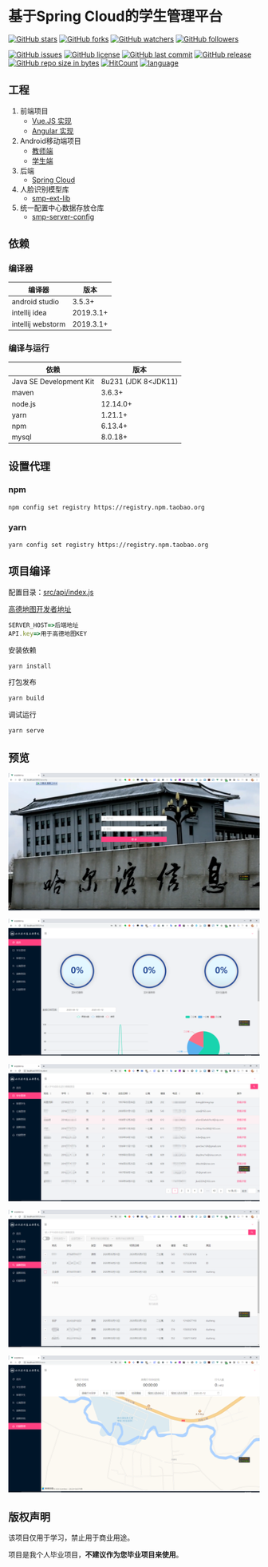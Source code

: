 # 基于Spring Cloud的学生管理平台

[![GitHub stars](https://img.shields.io/github/stars/itning/smp-client.svg?style=social&label=Stars)](https://github.com/itning/smp-client/stargazers)
[![GitHub forks](https://img.shields.io/github/forks/itning/smp-client.svg?style=social&label=Fork)](https://github.com/itning/smp-client/network/members)
[![GitHub watchers](https://img.shields.io/github/watchers/itning/smp-client.svg?style=social&label=Watch)](https://github.com/itning/smp-client/watchers)
[![GitHub followers](https://img.shields.io/github/followers/itning.svg?style=social&label=Follow)](https://github.com/itning?tab=followers)

[![GitHub issues](https://img.shields.io/github/issues/itning/smp-client.svg)](https://github.com/itning/smp-client/issues)
[![GitHub license](https://img.shields.io/github/license/itning/smp-client.svg)](https://github.com/itning/smp-client/blob/master/LICENSE)
[![GitHub last commit](https://img.shields.io/github/last-commit/itning/smp-client.svg)](https://github.com/itning/smp-client/commits)
[![GitHub release](https://img.shields.io/github/release/itning/smp-client.svg)](https://github.com/itning/smp-client/releases)
[![GitHub repo size in bytes](https://img.shields.io/github/repo-size/itning/smp-client.svg)](https://github.com/itning/smp-client)
[![HitCount](http://hits.dwyl.io/itning/smp-client.svg)](http://hits.dwyl.io/itning/smp-client)
[![language](https://img.shields.io/badge/language-JAVA-green.svg)](https://github.com/itning/smp-client)

## 工程

1. 前端项目
   - [Vue.JS 实现](https://github.com/itning/smp-client)
   - [Angular 实现](https://github.com/itning/smp-client-angular)
2. Android移动端项目
   - [教师端](https://github.com/itning/smp-android-teacher)
   - [学生端](https://github.com/itning/smp-android)
3. 后端
   - [Spring Cloud](https://github.com/itning/smp-server)
4. 人脸识别模型库
   - [smp-ext-lib](https://gitee.com/itning/smp-ext-lib)
5. 统一配置中心数据存放仓库
   - [smp-server-config](https://gitee.com/itning/smp-server-config)

## 依赖

### 编译器

| 编译器            | 版本      |
| ----------------- | --------- |
| android studio    | 3.5.3+    |
| intellij idea     | 2019.3.1+ |
| intellij webstorm | 2019.3.1+ |

### 编译与运行

| 依赖                    | 版本                |
| ----------------------- | ------------------- |
| Java SE Development Kit | 8u231 (JDK 8<JDK11) |
| maven                   | 3.6.3+              |
| node.js                 | 12.14.0+            |
| yarn                    | 1.21.1+             |
| npm                     | 6.13.4+             |
| mysql                   | 8.0.18+             |

## 设置代理

### npm

```shell
npm config set registry https://registry.npm.taobao.org
```

### yarn

```shell
yarn config set registry https://registry.npm.taobao.org
```

## 项目编译

配置目录：[src/api/index.js](https://github.com/itning/smp-client/blob/master/src/api/index.js#L1)

[高德地图开发者地址](https://lbs.amap.com/)

```js
SERVER_HOST=>后端地址
API.key=>用于高德地图KEY
```

安装依赖

```bash
yarn install
```

打包发布

```bash
yarn build
```

调试运行

```bash
yarn serve
```

## 预览

![login](https://raw.githubusercontent.com/itning/smp-client/master/pic/login.png)

![first](https://raw.githubusercontent.com/itning/smp-client/master/pic/first.png)

![student](https://raw.githubusercontent.com/itning/smp-client/master/pic/student.png)

![leave](https://raw.githubusercontent.com/itning/smp-client/master/pic/leave.png)

![room](https://raw.githubusercontent.com/itning/smp-client/master/pic/room.png)

## 版权声明

该项目仅用于学习，禁止用于商业用途。

项目是我个人毕业项目，**不建议作为您毕业项目来使用**。
